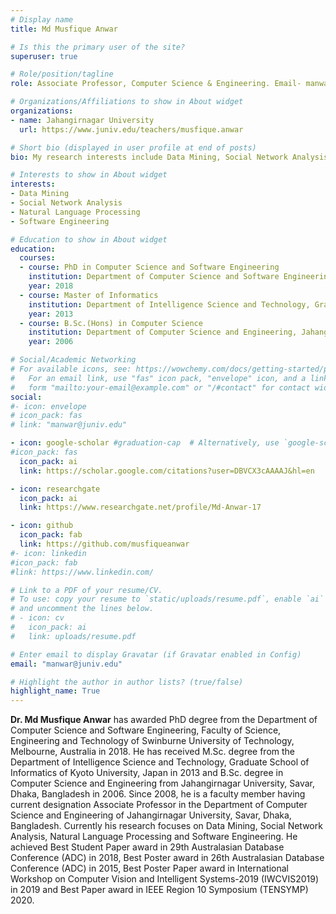 ```yaml
---
# Display name
title: Md Musfique Anwar

# Is this the primary user of the site?
superuser: true

# Role/position/tagline
role: Associate Professor, Computer Science & Engineering. Email- manwar@juniv.edu

# Organizations/Affiliations to show in About widget
organizations:
- name: Jahangirnagar University
  url: https://www.juniv.edu/teachers/musfique.anwar

# Short bio (displayed in user profile at end of posts)
bio: My research interests include Data Mining, Social Network Analysis, Natural Language Processing, Software Engineering.

# Interests to show in About widget
interests:
- Data Mining 
- Social Network Analysis
- Natural Language Processing
- Software Engineering

# Education to show in About widget
education:
  courses:
  - course: PhD in Computer Science and Software Engineering
    institution: Department of Computer Science and Software Engineering, Faculty of Science, Engineering and Technology of Swinburne University of Technology, Melbourne, Australia.
    year: 2018
  - course: Master of Informatics
    institution: Department of Intelligence Science and Technology, Graduate School of Informatics of Kyoto University, Japan.
    year: 2013
  - course: B.Sc.(Hons) in Computer Science
    institution: Department of Computer Science and Engineering, Jahangirnagar University, Savar, Dhaka, Bangladesh.
    year: 2006

# Social/Academic Networking
# For available icons, see: https://wowchemy.com/docs/getting-started/page-builder/#icons
#   For an email link, use "fas" icon pack, "envelope" icon, and a link in the
#   form "mailto:your-email@example.com" or "/#contact" for contact widget.
social:
#- icon: envelope
# icon_pack: fas
# link: "manwar@juniv.edu"

- icon: google-scholar #graduation-cap  # Alternatively, use `google-scholar` icon from `ai` icon pack
#icon_pack: fas
  icon_pack: ai
  link: https://scholar.google.com/citations?user=DBVCX3cAAAAJ&hl=en

- icon: researchgate
  icon_pack: ai
  link: https://www.researchgate.net/profile/Md-Anwar-17

- icon: github
  icon_pack: fab
  link: https://github.com/musfiqueanwar
#- icon: linkedin
#icon_pack: fab
#link: https://www.linkedin.com/

# Link to a PDF of your resume/CV.
# To use: copy your resume to `static/uploads/resume.pdf`, enable `ai` icons in `params.toml`, 
# and uncomment the lines below.
# - icon: cv
#   icon_pack: ai
#   link: uploads/resume.pdf

# Enter email to display Gravatar (if Gravatar enabled in Config)
email: "manwar@juniv.edu"

# Highlight the author in author lists? (true/false)
highlight_name: True
---
```


**Dr. Md Musfique Anwar** has awarded PhD degree from the Department of Computer Science and Software Engineering, Faculty of Science, Engineering and Technology of Swinburne University of Technology, Melbourne, Australia in 2018. He has received M.Sc. degree from the Department of Intelligence Science and Technology, Graduate School of Informatics of Kyoto University, Japan in 2013 and B.Sc. degree in Computer Science and Engineering from Jahangirnagar University, Savar, Dhaka, Bangladesh in 2006. Since 2008, he is a faculty member having current designation Associate Professor in the Department of Computer Science and Engineering of Jahangirnagar University, Savar, Dhaka, Bangladesh. Currently his research focuses on Data Mining, Social Network Analysis, Natural Language Processing and Software Engineering. He achieved Best Student Paper award in 29th Australasian Database Conference (ADC) in 2018, Best Poster award in 26th Australasian Database Conference (ADC) in 2015, Best Poster Paper award in International Workshop on Computer Vision and Intelligent Systems-2019 (IWCVIS2019) in 2019 and Best Paper award in IEEE Region 10 Symposium (TENSYMP) 2020.


